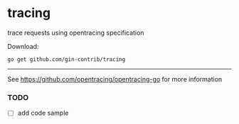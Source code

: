 # tracing
trace requests using opentracing specification

Download:
```shell
go get github.com/gin-contrib/tracing
```

* * *

See https://github.com/opentracing/opentracing-go for more information

### TODO
- [ ] add code sample